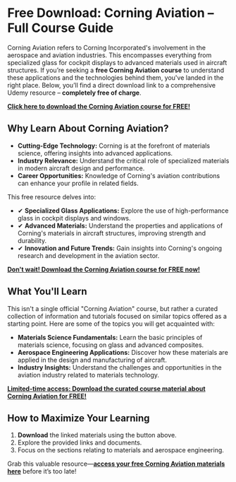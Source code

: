 # Free Download: Corning Aviation – Full Course Guide

Corning Aviation refers to Corning Incorporated's involvement in the aerospace and aviation industries. This encompasses everything from specialized glass for cockpit displays to advanced materials used in aircraft structures. If you’re seeking a **free Corning Aviation course** to understand these applications and the technologies behind them, you've landed in the right place. Below, you’ll find a direct download link to a comprehensive Udemy resource – **completely free of charge**.

[**Click here to download the Corning Aviation course for FREE!**](https://udemywork.com/corning-aviation)

## Why Learn About Corning Aviation?

*   **Cutting-Edge Technology:** Corning is at the forefront of materials science, offering insights into advanced applications.
*   **Industry Relevance:** Understand the critical role of specialized materials in modern aircraft design and performance.
*   **Career Opportunities:** Knowledge of Corning's aviation contributions can enhance your profile in related fields.

This free resource delves into:

*   ✔ **Specialized Glass Applications:** Explore the use of high-performance glass in cockpit displays and windows.
*   ✔ **Advanced Materials:** Understand the properties and applications of Corning's materials in aircraft structures, improving strength and durability.
*   ✔ **Innovation and Future Trends:** Gain insights into Corning's ongoing research and development in the aviation sector.

[**Don't wait! Download the Corning Aviation course for FREE now!**](https://udemywork.com/corning-aviation)

## What You'll Learn

This isn't a single official "Corning Aviation" course, but rather a curated collection of information and tutorials focused on similar topics offered as a starting point. Here are some of the topics you will get acquainted with:

*   **Materials Science Fundamentals:** Learn the basic principles of materials science, focusing on glass and advanced composites.
*   **Aerospace Engineering Applications:** Discover how these materials are applied in the design and manufacturing of aircraft.
*   **Industry Insights:** Understand the challenges and opportunities in the aviation industry related to materials technology.

[**Limited-time access: Download the curated course material about Corning Aviation for FREE!**](https://udemywork.com/corning-aviation)

## How to Maximize Your Learning

1.  **Download** the linked materials using the button above.
2.  Explore the provided links and documents.
3.  Focus on the sections relating to materials and aerospace engineering.

Grab this valuable resource—**[access your free Corning Aviation materials here](https://udemywork.com/corning-aviation)** before it’s too late!
